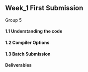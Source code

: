 ## Week_1 First Submission
Group 5

#### 1.1 Understanding the code



#### 1.2 Compiler Options



#### 1.3 Batch Submission


#### Deliverables